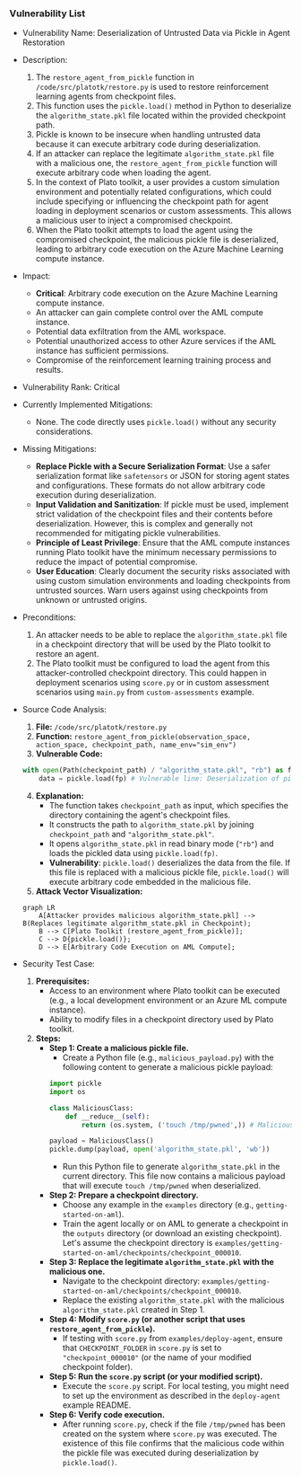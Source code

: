 ### Vulnerability List

* Vulnerability Name: Deserialization of Untrusted Data via Pickle in Agent Restoration

* Description:
    1. The `restore_agent_from_pickle` function in `/code/src/platotk/restore.py` is used to restore reinforcement learning agents from checkpoint files.
    2. This function uses the `pickle.load()` method in Python to deserialize the `algorithm_state.pkl` file located within the provided checkpoint path.
    3. Pickle is known to be insecure when handling untrusted data because it can execute arbitrary code during deserialization.
    4. If an attacker can replace the legitimate `algorithm_state.pkl` file with a malicious one, the `restore_agent_from_pickle` function will execute arbitrary code when loading the agent.
    5. In the context of Plato toolkit, a user provides a custom simulation environment and potentially related configurations, which could include specifying or influencing the checkpoint path for agent loading in deployment scenarios or custom assessments. This allows a malicious user to inject a compromised checkpoint.
    6. When the Plato toolkit attempts to load the agent using the compromised checkpoint, the malicious pickle file is deserialized, leading to arbitrary code execution on the Azure Machine Learning compute instance.

* Impact:
    - **Critical**: Arbitrary code execution on the Azure Machine Learning compute instance.
    - An attacker can gain complete control over the AML compute instance.
    - Potential data exfiltration from the AML workspace.
    - Potential unauthorized access to other Azure services if the AML instance has sufficient permissions.
    - Compromise of the reinforcement learning training process and results.

* Vulnerability Rank: Critical

* Currently Implemented Mitigations:
    - None. The code directly uses `pickle.load()` without any security considerations.

* Missing Mitigations:
    - **Replace Pickle with a Secure Serialization Format**: Use a safer serialization format like `safetensors` or JSON for storing agent states and configurations. These formats do not allow arbitrary code execution during deserialization.
    - **Input Validation and Sanitization**: If pickle must be used, implement strict validation of the checkpoint files and their contents before deserialization. However, this is complex and generally not recommended for mitigating pickle vulnerabilities.
    - **Principle of Least Privilege**: Ensure that the AML compute instances running Plato toolkit have the minimum necessary permissions to reduce the impact of potential compromise.
    - **User Education**: Clearly document the security risks associated with using custom simulation environments and loading checkpoints from untrusted sources. Warn users against using checkpoints from unknown or untrusted origins.

* Preconditions:
    1. An attacker needs to be able to replace the `algorithm_state.pkl` file in a checkpoint directory that will be used by the Plato toolkit to restore an agent.
    2. The Plato toolkit must be configured to load the agent from this attacker-controlled checkpoint directory. This could happen in deployment scenarios using `score.py` or in custom assessment scenarios using `main.py` from `custom-assessments` example.

* Source Code Analysis:
    1. **File:** `/code/src/platotk/restore.py`
    2. **Function:** `restore_agent_from_pickle(observation_space, action_space, checkpoint_path, name_env="sim_env")`
    3. **Vulnerable Code:**
    ```python
    with open(Path(checkpoint_path) / "algorithm_state.pkl", "rb") as fp:
        data = pickle.load(fp) # Vulnerable line: Deserialization of pickle data
    ```
    4. **Explanation:**
        - The function takes `checkpoint_path` as input, which specifies the directory containing the agent's checkpoint files.
        - It constructs the path to `algorithm_state.pkl` by joining `checkpoint_path` and `"algorithm_state.pkl"`.
        - It opens `algorithm_state.pkl` in read binary mode (`"rb"`) and loads the pickled data using `pickle.load(fp)`.
        - **Vulnerability**: `pickle.load()` deserializes the data from the file. If this file is replaced with a malicious pickle file, `pickle.load()` will execute arbitrary code embedded in the malicious file.
    5. **Attack Vector Visualization:**
    ```mermaid
    graph LR
        A[Attacker provides malicious algorithm_state.pkl] --> B(Replaces legitimate algorithm_state.pkl in Checkpoint);
        B --> C[Plato Toolkit (restore_agent_from_pickle)];
        C --> D{pickle.load()};
        D --> E[Arbitrary Code Execution on AML Compute];
    ```

* Security Test Case:
    1. **Prerequisites:**
        - Access to an environment where Plato toolkit can be executed (e.g., a local development environment or an Azure ML compute instance).
        - Ability to modify files in a checkpoint directory used by Plato toolkit.
    2. **Steps:**
        - **Step 1: Create a malicious pickle file.**
            - Create a Python file (e.g., `malicious_payload.py`) with the following content to generate a malicious pickle payload:
            ```python
            import pickle
            import os

            class MaliciousClass:
                def __reduce__(self):
                    return (os.system, ('touch /tmp/pwned',)) # Malicious command: creates file /tmp/pwned

            payload = MaliciousClass()
            pickle.dump(payload, open('algorithm_state.pkl', 'wb'))
            ```
            - Run this Python file to generate `algorithm_state.pkl` in the current directory. This file now contains a malicious payload that will execute `touch /tmp/pwned` when deserialized.
        - **Step 2: Prepare a checkpoint directory.**
            - Choose any example in the `examples` directory (e.g., `getting-started-on-aml`).
            - Train the agent locally or on AML to generate a checkpoint in the `outputs` directory (or download an existing checkpoint). Let's assume the checkpoint directory is `examples/getting-started-on-aml/checkpoints/checkpoint_000010`.
        - **Step 3: Replace the legitimate `algorithm_state.pkl` with the malicious one.**
            - Navigate to the checkpoint directory: `examples/getting-started-on-aml/checkpoints/checkpoint_000010`.
            - Replace the existing `algorithm_state.pkl` with the malicious `algorithm_state.pkl` created in Step 1.
        - **Step 4: Modify `score.py` (or another script that uses `restore_agent_from_pickle`).**
            - If testing with `score.py` from `examples/deploy-agent`, ensure that `CHECKPOINT_FOLDER` in `score.py` is set to `"checkpoint_000010"` (or the name of your modified checkpoint folder).
        - **Step 5: Run the `score.py` script (or your modified script).**
            - Execute the `score.py` script. For local testing, you might need to set up the environment as described in the `deploy-agent` example README.
        - **Step 6: Verify code execution.**
            - After running `score.py`, check if the file `/tmp/pwned` has been created on the system where `score.py` was executed. The existence of this file confirms that the malicious code within the pickle file was executed during deserialization by `pickle.load()`.